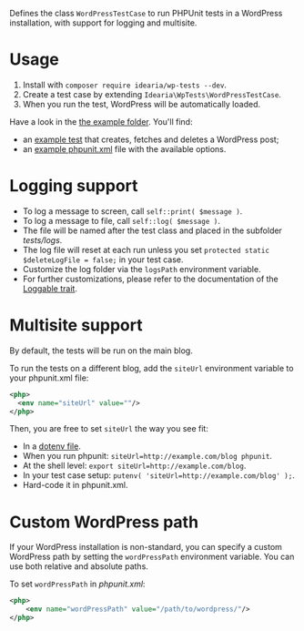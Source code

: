 Defines the class `WordPressTestCase` to run PHPUnit tests in a WordPress installation, with support for logging and multisite.

# Usage

1. Install with `composer require idearia/wp-tests --dev`.
1. Create a test case by extending `Idearia\WpTests\WordPressTestCase`.
1. When you run the test, WordPress will be automatically loaded.

Have a look in the [the example folder](examples). You'll find:
- an [example test](examples/WordPressTest.php) that creates, fetches and deletes a WordPress post;
- an [example phpunit.xml](examples/phpunit.example.xml) file with the available options.


# Logging support

- To log a message to screen, call `self::print( $message )`.
- To log a message to file, call `self::log( $message )`.
- The file will be named after the test class and placed in the subfolder _tests/logs_.
- The log file will reset at each run unless you set `protected static $deleteLogFile = false;` in your test case.
- Customize the log folder via the `logsPath` environment variable.
- For further customizations, please refer to the documentation of the [Loggable trait](https://github.com/coccoinomane/phpunit-log).


# Multisite support

By default, the tests will be run on the main blog.

To run the tests on a different blog, add the `siteUrl` environment variable to your phpunit.xml file:
```xml
<php>
  <env name="siteUrl" value=""/>
</php>
```

Then, you are free to set `siteUrl` the way you see fit:
- In a [dotenv file](https://github.com/vlucas/phpdotenv).
- When you run phpunit: `siteUrl=http://example.com/blog phpunit`.
- At the shell level: `export siteUrl=http://example.com/blog`.
- In your test case setup: `putenv( 'siteUrl=http://example.com/blog' );`.
- Hard-code it in phpunit.xml.


# Custom WordPress path

If your WordPress installation is non-standard, you can specify a custom WordPress path by setting the `wordPressPath` environment variable.
You can use both relative and absolute paths.

To set `wordPressPath` in *phpunit.xml*:

```xml
<php>
    <env name="wordPressPath" value="/path/to/wordpress/"/>
</php>
```

